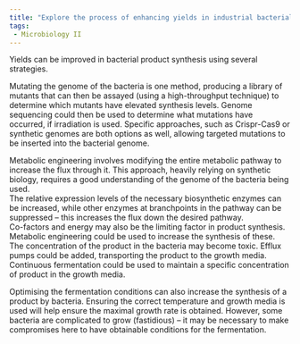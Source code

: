 ```yaml
---
title: "Explore the process of enhancing yields in industrial bacterial product synthesis. Discuss the various approaches, such as mutation and selection, metabolic engineering, and optimization of fermentation conditions. "
tags:
 - Microbiology II
---
```


Yields can be improved in bacterial product synthesis using several strategies.  

Mutating the genome of the bacteria is one method, producing a library of mutants that can then be assayed (using a high-throughput technique) to determine which mutants have elevated synthesis levels. Genome sequencing could then be used to determine what mutations have occurred, if irradiation is used. Specific approaches, such as Crispr-Cas9 or synthetic genomes are both options as well, allowing targeted mutations to be inserted into the bacterial genome.  

Metabolic engineering involves modifying the entire metabolic pathway to increase the flux through it. This approach, heavily relying on synthetic biology, requires a good understanding of the genome of the bacteria being used.  
The relative expression levels of the necessary biosynthetic enzymes can be increased, while other enzymes at branchpoints in the pathway can be suppressed – this increases the flux down the desired pathway.  
Co-factors and energy may also be the limiting factor in product synthesis. Metabolic engineering could be used to increase the synthesis of these.  
The concentration of the product in the bacteria may become toxic. Efflux pumps could be added, transporting the product to the growth media. Continuous fermentation could be used to maintain a specific concentration of product in the growth media. 

Optimising the fermentation conditions can also increase the synthesis of a product by bacteria. Ensuring the correct temperature and growth media is used will help ensure the maximal growth rate is obtained. However, some bacteria are complicated to grow (fastidious) – it may be necessary to make compromises here to have obtainable conditions for the fermentation.  
